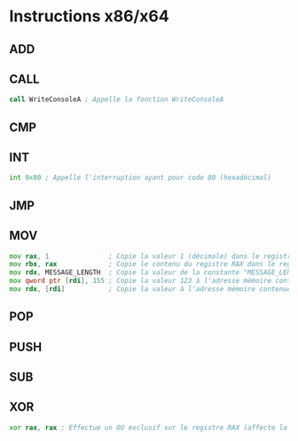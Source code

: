 # Instructions x86/x64

## ADD

## CALL

```asm
call WriteConsoleA ; Appelle la fonction WriteConsoleA
```

## CMP

## INT

```asm
int 0x80 ; Appelle l'interruption ayant pour code 80 (hexadécimal)
```

## JMP

## MOV

```asm
mov rax, 1               ; Copie la valeur 1 (décimale) dans le registre RAX
mov rbx, rax             ; Copie le contenu du registre RAX dans le registre RBX
mov rdx, MESSAGE_LENGTH  ; Copie la valeur de la constante "MESSAGE_LENGTH" dans le registre RDX
mov qword ptr [rdi], 155 ; Copie la valeur 123 à l'adresse mémoire contenue dans le registre RDI
mov rdx, [rdi]           ; Copie la valeur à l'adresse mémoire contenue dans le registre RDI dans le registre RDX
```

## POP

## PUSH

## SUB

## XOR

```asm
xor rax, rax ; Effectue un OU exclusif sur le registre RAX (affecte la valeur 0)
```

